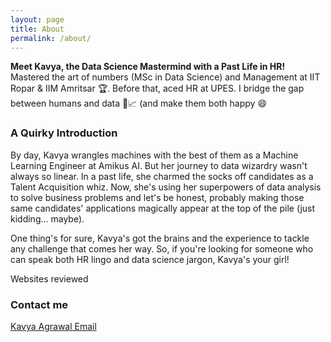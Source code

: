 ```yaml
---
layout: page
title: About
permalink: /about/
---
```


**Meet Kavya, the Data Science Mastermind with a Past Life in HR!**
Mastered the art of numbers (MSc in Data Science) and Management at IIT Ropar & IIM Amritsar 🏆. Before that, aced HR at UPES.  I bridge the gap between humans and data 🤝📈 (and make them both happy 😄


### A Quirky Introduction

By day, Kavya wrangles machines with the best of them as a Machine Learning Engineer at Amikus AI. But her journey to data wizardry wasn't always so linear. In a past life, she charmed the socks off candidates as a Talent Acquisition whiz. Now, she's using her superpowers of data analysis to solve business problems and let's be honest, probably making those same candidates' applications magically appear at the top of the pile (just kidding... maybe).

One thing's for sure, Kavya's got the brains and the experience to tackle any challenge that comes her way. So, if you're looking for someone who can speak both HR lingo and data science jargon, Kavya's your girl!

Websites reviewed

### Contact me

[Kavya Agrawal Email](mailto:kavya9140@gmail.com)
